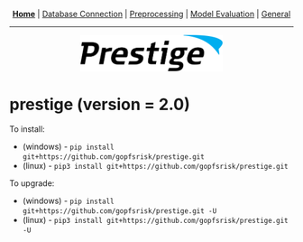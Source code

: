 <p align="center">
	<b><a href="README.md">Home</a></b> | <a href="doc/db_connection.md">Database Connection</a> | <a href="doc/preprocessing.md">Preprocessing</a> | <a href="doc/model_eval.md">Model Evaluation</a> | <a href="doc/general.md">General</a>
</p>

---

<p align="center"><img src="img/prestige_logo.png" alt="Prestige logo" width=50% height=50% /></p>

#

<h1>prestige (version = 2.0)</h1>

To install:
- (windows) - ```pip install git+https://github.com/gopfsrisk/prestige.git```
- (linux) - ```pip3 install git+https://github.com/gopfsrisk/prestige.git```

To upgrade:
- (windows) - ```pip install git+https://github.com/gopfsrisk/prestige.git -U```
- (linux) - ```pip3 install git+https://github.com/gopfsrisk/prestige.git -U```
